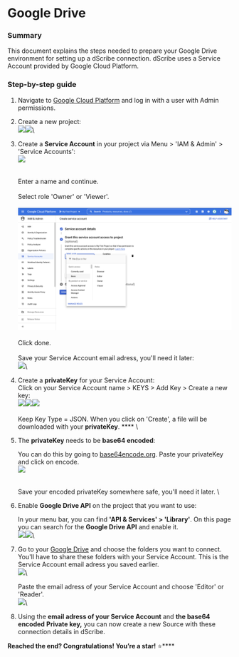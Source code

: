 # Google Drive

### Summary

This document explains the steps needed to prepare your Google Drive environment for setting up a dScribe connection. dScribe uses a Service Account provided by Google Cloud Platform.

### Step-by-step guide

1. Navigate to [Google Cloud Platform](https://console.cloud.google.com) and log in with a user with Admin permissions.
2. Create a new project: \
   ![](../../.gitbook/assets/googledrive\_createProject.png)![](../../.gitbook/assets/googledrive\_createProject2.png)\

3.  Create a **Service Account** in your project via Menu > 'IAM & Admin' > 'Service Accounts':\
    ![](../../.gitbook/assets/googledrive\_creatingServiceAccount.png)

    \
    Enter a name and continue.\
    \
    Select role 'Owner' or 'Viewer'.\
    \
    ![](<../../.gitbook/assets/Screenshot 2022-03-30 at 13.55.16.png>)\
    \
    Click done.\
    \
    Save your Service Account email adress, you'll need it later:\
    ![](../../.gitbook/assets/googledrive\_createPrivateKey1.png)\

4. Create a **privateKey** for your Service Account:\
   Click on your Service Account name > KEYS > Add Key > Create a new key:\
   ![](../../.gitbook/assets/googledrive\_createPrivateKey1.png)![](../../.gitbook/assets/googledrive\_createPrivateKey2.png)![](../../.gitbook/assets/googledrive\_createPrivateKey3.png)\
   \
   Keep Key Type = JSON. When you click on 'Create', a file will be downloaded with your **privateKey**. **** \

5.  The **privateKey** needs to be **base64 encoded**:

    You can do this by going to [base64encode.org](https://www.base64encode.org). Paste your privateKey and click on encode.\
    ![](../../.gitbook/assets/googledrive\_encodedPrivateKey.png)

    \
    Save your encoded privateKey somewhere safe, you'll need it later. \

6.  Enable **Google Drive API** on the project that you want to use:

    In your menu bar, you can find **'API & Services' > 'Library'**. On this page you can search for the **Google Drive API** and enable it.\
    ![](../../.gitbook/assets/googledrive\_enableApi2.png)![](../../.gitbook/assets/googledrive\_enableApi.png)\

7.  Go to your [Google Drive](https://drive.google.com) and choose the folders you want to connect. You'll have to share these folders with your Service Account. This is the Service Account email adress you saved earlier.\
    ![](../../.gitbook/assets/googledrive\_shareDrive.png)\


    Paste the email adress of your Service Account and choose 'Editor' or 'Reader'.\
    ![](../../.gitbook/assets/googledrive\_shareDrive2.png)\

8. Using the **email adress of your Service Account** and **the base64 encoded** **Private key,** you can now create a new Source with these connection details in dScribe.

**Reached the end? Congratulations! You’re a star!** :star:****









